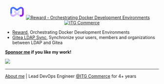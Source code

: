 <p align="center">
  <a href="https://janosmiko.com"><img height="50px" alt="Janos Miko Personal Website" src="https://github.com/janosmiko/janosmiko.github.io/raw/main/static/apple-icon-180x180.png"></img></a>
  <a href="https://rewardenv.readthedocs.io/en/latest/"><img height="50px" alt="Reward - Orchestrating Docker Development Environments" src="https://rewardenv.readthedocs.io/en/latest/_static/reward-icon-128x128.png"></img></a>
  &nbsp;&nbsp;&nbsp;
  <a href="https://itgcommerce.com"><img height="50px" alt="ITG Commerce" src="https://itgcommerce.com/wp-content/uploads/2020/09/itg-logo.png"></img></a>
</p>

* [Reward](https://github.com/rewardenv/reward), Orchestrating Docker Development Environments
* [Gitea LDAP Sync](https://github.com/janosmiko/gitea-ldap-sync), Synchronize your users, members and organizations between LDAP and Gitea

**[Sponsor me](https://github.com/sponsors/janosmiko) if you like my work!**

![](https://github-readme-stats.vercel.app/api?username=janosmiko&count_private=true&include_all_commits=true&show_icons=true&hide_title=true&theme=monokai)

---

[About me](https://janosmiko.com) | Lead DevOps Engineer [@ITG Commerce](https://itgcommerce.com) for 4+ years
